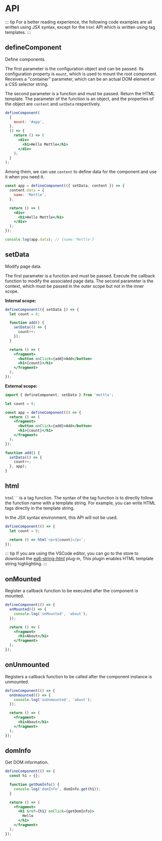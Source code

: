 # API

::: tip
For a better reading experience, the following code examples are all written using JSX syntax, except for the `html` API which is written using tag templates.
:::

## defineComponent

Define components.

The first parameter is the configuration object and can be passed. Its configuration property is `mount`, which is used to mount the root component. Receives a "container" parameter, which can be an actual DOM element or a CSS selector string.

The second parameter is a function and must be passed. Return the HTML template. The parameter of the function is an object, and the properties of the object are `content` and `setData` respectively.

```jsx
defineComponent(
  {
    mount: '#app',
  },
  () => {
    return () => (
      <div>
        <h1>Hello Mettle</h1>
      </div>
    );
  }
);
```

Among them, we can use `content` to define data for the component and use it when you need it.

```jsx
const app = defineComponent(({ setData, content }) => {
  content.data = {
    name: 'Mettle',
  };

  return () => (
    <div>
      <h1>Hello Mettle</h1>
    </div>
  );
});

console.log(app.data); // {name:'Mettle'}
```

## setData

Modify page data.

The first parameter is a function and must be passed. Execute the callback function to modify the associated page data.
The second parameter is the context, which must be passed in the outer scope but not in the inner scope.

**Internal scope:**

```jsx
defineComponent(({ setData }) => {
  let count = 0;

  function add() {
    setData(() => {
      count++;
    });
  }

  return () => (
    <fragment>
      <button onClick={add}>Add</button>
      <h1>{count}</h1>
    </fragment>
  );
});
```

**External scope:**

```jsx
import { defineComponent, setData } from 'mettle';

let count = 0;

const app = defineComponent(() => {
  return () => (
    <fragment>
      <button onClick={add}>Add</button>
      <h1>{count}</h1>
    </fragment>
  );
});

function add() {
  setData(() => {
    count++;
  }, app);
}
```

## html

` html`` ` is a tag function. The syntax of the tag function is to directly follow the function name with a template string. For example, you can write HTML tags directly in the template string.

In the JSX syntax environment, this API will not be used.

```js
defineComponent(() => {
  let count = 0;

  return () => html`<p>${count}</p>`;
});
```

::: tip
If you are using the VSCode editor, you can go to the store to download the [es6-string-html](https://marketplace.visualstudio.com/items?itemName=Tobermory.es6-string-html) plug-in,
This plugin enables HTML template string highlighting.
:::

## onMounted

Register a callback function to be executed after the component is mounted.

```jsx
defineComponent(() => {
  onMounted(() => {
    console.log('onMounted', 'about');
  });

  return () => (
    <fragment>
      <h1>About</h1>
    </fragment>
  );
});
```

## onUnmounted

Registers a callback function to be called after the component instance is unmounted.

```jsx
defineComponent(() => {
  onUnmounted(() => {
    console.log('onUnmounted', 'about');
  });

  return () => (
    <fragment>
      <h1>About</h1>
    </fragment>
  );
});
```

## domInfo

Get DOM information.

```jsx
defineComponent(() => {
  const h1 = {};

  function getDomInfo() {
    console.log('domInfo', domInfo.get(h1));
  }

  return () => (
    <fragment>
      <h1 $ref={h1} onClick={getDomInfo}>
        Hello
      </h1>
    </fragment>
  );
});
```

